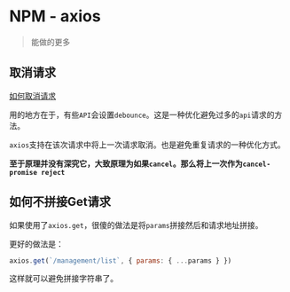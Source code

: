 # NPM - axios
> 能做的更多

## 取消请求

[如何取消请求](https://juejin.im/post/5b27682f6fb9a00e733f121e)

用的地方在于，有些`API`会设置`debounce`。这是一种优化避免过多的`api`请求的方法。

`axios`支持在该次请求中将上一次请求取消。也是避免重复请求的一种优化方式。

**至于原理并没有深究它，大致原理为如果`cancel`。那么将上一次作为`cancel-promise reject`**

## 如何不拼接Get请求

如果使用了`axios.get`，很傻的做法是将`params`拼接然后和请求地址拼接。

更好的做法是：

```js
axios.get(`/management/list`, { params: { ...params } })
```

这样就可以避免拼接字符串了。
